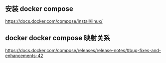 

## 安装 docker compose

https://docs.docker.com/compose/install/linux/


## docker docker compose 映射关系

https://docs.docker.com/compose/releases/release-notes/#bug-fixes-and-enhancements-42

